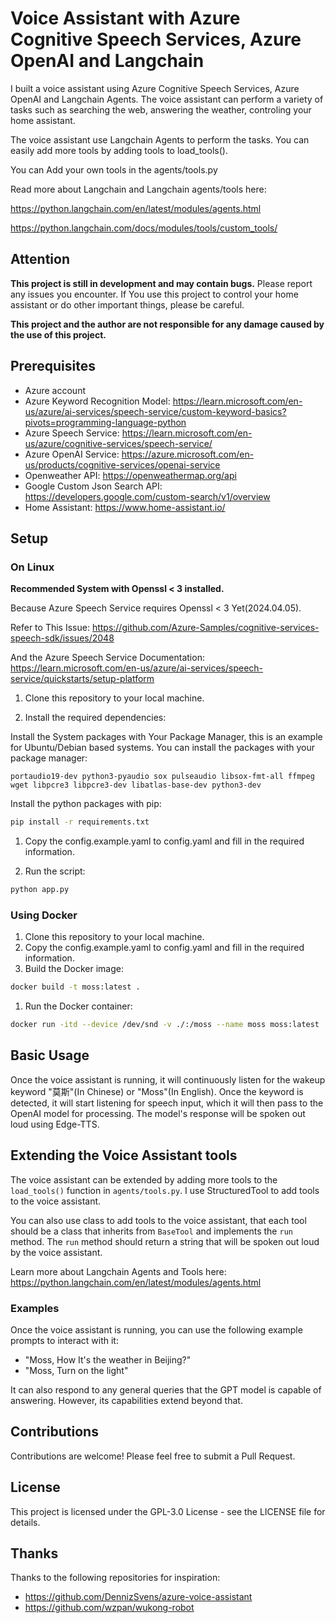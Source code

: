 # Voice Assistant with Azure Cognitive Speech Services, Azure OpenAI and Langchain

I built a voice assistant using Azure Cognitive Speech Services, Azure OpenAI and Langchain Agents.
The voice assistant can perform a variety of tasks such as searching the web, answering the weather, 
controling your home assistant.

The voice assistant use Langchain Agents to perform the tasks. You can easily add more tools by adding tools to load_tools(). 

You can Add your own tools in the agents/tools.py

Read more about Langchain and Langchain agents/tools here: 

https://python.langchain.com/en/latest/modules/agents.html

https://python.langchain.com/docs/modules/tools/custom_tools/

## Attention
**This project is still in development and may contain bugs.** Please report any issues you encounter.
If You use this project to control your home assistant or do other important things, please be careful.

**This project and the author are not responsible for any damage caused by the use of this project.**

## Prerequisites

- Azure account
- Azure Keyword Recognition Model: https://learn.microsoft.com/en-us/azure/ai-services/speech-service/custom-keyword-basics?pivots=programming-language-python
- Azure Speech Service: https://learn.microsoft.com/en-us/azure/cognitive-services/speech-service/
- Azure OpenAI Service: https://azure.microsoft.com/en-us/products/cognitive-services/openai-service
- Openweather API: https://openweathermap.org/api
- Google Custom Json Search API: https://developers.google.com/custom-search/v1/overview
- Home Assistant: https://www.home-assistant.io/

## Setup
###  On Linux
**Recommended System with Openssl < 3 installed.** 

Because Azure Speech Service requires Openssl < 3 Yet(2024.04.05).

Refer to This Issue: https://github.com/Azure-Samples/cognitive-services-speech-sdk/issues/2048

And the Azure Speech Service Documentation: https://learn.microsoft.com/en-us/azure/ai-services/speech-service/quickstarts/setup-platform

1. Clone this repository to your local machine.

2. Install the required dependencies:

Install the System packages with Your Package Manager, this is an example for Ubuntu/Debian based systems. You can install the packages with your package manager:
```
portaudio19-dev python3-pyaudio sox pulseaudio libsox-fmt-all ffmpeg wget libpcre3 libpcre3-dev libatlas-base-dev python3-dev
```
Install the python packages with pip:
```bash
pip install -r requirements.txt
```

1. Copy the config.example.yaml to config.yaml and fill in the required information.

2. Run the script: 
```bash
python app.py
```

### Using Docker
1. Clone this repository to your local machine.
2. Copy the config.example.yaml to config.yaml and fill in the required information.
3. Build the Docker image:
```bash
docker build -t moss:latest .
```
1. Run the Docker container:
```bash
docker run -itd --device /dev/snd -v ./:/moss --name moss moss:latest
```

## Basic Usage
Once the voice assistant is running, it will continuously listen for the wakeup keyword "莫斯"(In Chinese) or "Moss"(In English). Once the keyword is detected, it will start listening for speech input, which it will then pass to the OpenAI model for processing. The model's response will be spoken out loud using Edge-TTS.

## Extending the Voice Assistant tools
The voice assistant can be extended by adding more tools to the `load_tools()` function in `agents/tools.py`. I use StructuredTool to add tools to the voice assistant. 

You can also use class to add tools to the voice assistant, that each tool should be a class that inherits from `BaseTool` and implements the `run` method. The `run` method should return a string that will be spoken out loud by the voice assistant.

Learn more about Langchain Agents and Tools here: https://python.langchain.com/en/latest/modules/agents.html

### Examples

Once the voice assistant is running, you can use the following example prompts to interact with it:

* "Moss, How It's the weather in Beijing?"
* "Moss, Turn on the light"

It can also respond to any general queries that the GPT model is capable of answering. However, its capabilities extend beyond that.

## Contributions
Contributions are welcome! Please feel free to submit a Pull Request.

## License
This project is licensed under the GPL-3.0 License - see the LICENSE file for details.

## Thanks
Thanks to the following repositories for inspiration:
- https://github.com/DennizSvens/azure-voice-assistant
- https://github.com/wzpan/wukong-robot